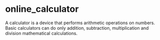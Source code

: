 # online_calculator
A calculator is a device that performs arithmetic operations on numbers. Basic calculators can do only addition, subtraction, multiplication and division mathematical calculations.

